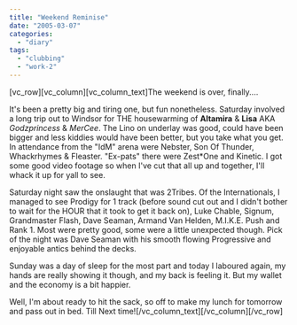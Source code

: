 ```yaml
---
title: "Weekend Reminise"
date: "2005-03-07"
categories: 
  - "diary"
tags: 
  - "clubbing"
  - "work-2"
---
```


\[vc\_row\]\[vc\_column\]\[vc\_column\_text\]The weekend is over, finally....

It's been a pretty big and tiring one, but fun nonetheless. Saturday involved a long trip out to Windsor for THE housewarming of **Altamira** & **Lisa** AKA _Godzprincess_ & _MerCee_. The Lino on underlay was good, could have been bigger and less kiddies would have been better, but you take what you get. In attendance from the "IdM" arena were Nebster, Son Of Thunder, Whackrhymes & Fleaster. "Ex-pats" there were Zest\*One and Kinetic. I got some good video footage so when I've cut that all up and together, I'll whack it up for yall to see.

Saturday night saw the onslaught that was 2Tribes. Of the Internationals, I managed to see Prodigy for 1 track (before sound cut out and I didn't bother to wait for the HOUR that it took to get it back on), Luke Chable, Signum, Grandmaster Flash, Dave Seaman, Armand Van Helden, M.I.K.E. Push and Rank 1. Most were pretty good, some were a little unexpected though. Pick of the night was Dave Seaman with his smooth flowing Progressive and enjoyable antics behind the decks.

Sunday was a day of sleep for the most part and today I laboured again, my hands are really showing it though, and my back is feeling it. But my wallet and the economy is a bit happier.

Well, I'm about ready to hit the sack, so off to make my lunch for tomorrow and pass out in bed. Till Next time!\[/vc\_column\_text\]\[/vc\_column\]\[/vc\_row\]
